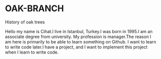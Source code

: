 # OAK-BRANCH
History of oak trees

Hello my name is Cihat.I live in Istanbul, Turkey.I was born in 1995.I am an associate degree from university.
My profession is manager.The reason I am here is primarily to be able to learn something on Github.
I want to learn to write code later.I have a project, and I want to implement this project when I learn to write code.
